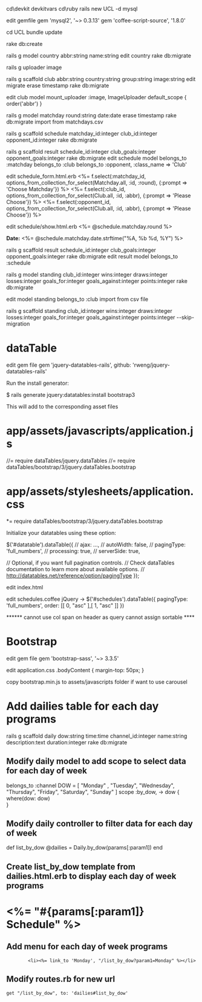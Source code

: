 cd\devkit
devkitvars
cd\ruby
rails new UCL -d mysql

edit gemfile
gem 'mysql2', '~> 0.3.13'
gem 'coffee-script-source', '1.8.0'

cd UCL
bundle update

rake db:create

rails g model country abbr:string name:string
edit country
rake db:migrate

rails g uploader image

rails g scaffold club abbr:string country:string group:string image:string
edit migrate erase timestamp
rake db:migrate

edit club model
	mount_uploader :image, ImageUploader
	default_scope { order('abbr') }

rails g model matchday round:string date:date
erase timestamp
rake db:migrate
import from matchdays.csv

rails g scaffold schedule matchday_id:integer
club_id:integer opponent_id:integer 
rake db:migrate

rails g scaffold result schedule_id:integer
club_goals:integer opponent_goals:integer 
rake db:migrate
edit schedule model
  belongs_to :matchday
  belongs_to :club
  belongs_to :opponent, :class_name => 'Club'

edit schedule\_form.html.erb
    <%= f.select(:matchday_id,
  options_from_collection_for_select(Matchday.all, :id, :round), {:prompt => 'Choose Matchday'}) %>
      <%= f.select(:club_id,
  options_from_collection_for_select(Club.all, :id, :abbr), {:prompt => 'Please Choose'}) %>
      <%= f.select(:opponent_id,
options_from_collection_for_select(Club.all, :id, :abbr), {:prompt => 'Please Choose'}) %>

edit schedule/show.html.erb
  <%= @schedule.matchday.round %>  
  <p>
  <strong>Date:</strong>
  <%= @schedule.matchday.date.strftime("%A, %b %d, %Y") %>
</p>

rails g scaffold result schedule_id:integer
club_goals:integer opponent_goals:integer 
rake db:migrate
edit result model
	belongs_to :schedule

rails g model standing club_id:integer wins:integer draws:integer losses:integer
goals_for:integer goals_against:integer points:integer
rake db:migrate

edit model standing
belongs_to :club
import from csv file

rails g scaffold standing club_id:integer wins:integer draws:integer losses:integer goals_for:integer goals_against:integer
points:integer --skip-migration 

dataTable
=========
edit gem file
  gem 'jquery-datatables-rails', github: 'rweng/jquery-datatables-rails'

 Run the install generator:

$ rails generate jquery:datatables:install bootstrap3

This will add to the corresponding asset files

# app/assets/javascripts/application.js
//= require dataTables/jquery.dataTables
//= require dataTables/bootstrap/3/jquery.dataTables.bootstrap

# app/assets/stylesheets/application.css
*= require dataTables/bootstrap/3/jquery.dataTables.bootstrap

Initialize your datatables using these option:

$('#datatable').dataTable({
  // ajax: ...,
  // autoWidth: false,
  // pagingType: 'full_numbers',
  // processing: true,
  // serverSide: true,

  // Optional, if you want full pagination controls.
  // Check dataTables documentation to learn more about available options.
  // http://datatables.net/reference/option/pagingType
});

edit index.html
  <table id="schedules" class="table table-striped table-hover">  

edit schedules.coffee
jQuery ->
        $('#schedules').dataTable({
        pagingType: 'full_numbers', 
        order: [[ 0, "asc" ],[ 1, "asc" ]]
        })

 ****** cannot use col span on header as query cannot assign sortable ****

Bootstrap
=========
edit gem file
gem 'bootstrap-sass', '~> 3.3.5'

edit application.css
.bodyContent {
margin-top: 50px;
}

copy bootstrap.min.js to assets/javascripts folder if want to use carousel

Add dailies table for each day programs
=======================================
rails g scaffold daily dow:string time:time channel_id:integer name:string description:text duration:integer
rake db:migrate

Modify daily model to add scope to select data for each day of week
-------------------------------------------------------------------
  belongs_to :channel
  DOW = [
              "Monday" ,
              "Tuesday",
              "Wednesday",
              "Thursday",
              "Friday",
              "Saturday",
              "Sunday"
        ] 
  scope :by_dow, -> dow {
    where(dow: dow)  
  }

Modify daily controller to filter data for each day of week
-----------------------------------------------------------
  def list_by_dow
    @dailies = Daily.by_dow(params[:param1])
  end

Create list_by_dow template from dailies.html.erb to display each day of week programs
--------------------------------------------------------------------------------------
  <h1><%= "#{params[:param1]} Schedule" %></h1>

Add menu for each day of week programs
--------------------------------------
            <li><%= link_to 'Monday', "/list_by_dow?param1=Monday" %></li>

Modify routes.rb for new url
----------------------------
    get "/list_by_dow", to: 'dailies#list_by_dow'